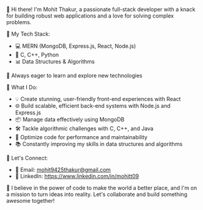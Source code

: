 
👋 Hi there! I'm Mohit Thakur, a passionate full-stack developer with a knack for building robust web applications and a love for solving complex problems.

🚀 My Tech Stack:
- 💻 MERN (MongoDB, Express.js, React, Node.js)
- 🧠 C, C++, Python
- 📊 Data Structures & Algorithms

🌱 Always eager to learn and explore new technologies

🔧 What I Do:
- 💡 Create stunning, user-friendly front-end experiences with React
- 🌐 Build scalable, efficient back-end systems with Node.js and Express.js
- 📦 Manage data effectively using MongoDB
- 🛠️ Tackle algorithmic challenges with C, C++, and Java
- 🧩 Optimize code for performance and maintainability
- 📚 Constantly improving my skills in data structures and algorithms

🌟 Let's Connect:
- 📧 Email: mohit9425thakur@gmail.com
- 🔗 LinkedIn: https://www.linkedin.com/in/mohitt09

📖 I believe in the power of code to make the world a better place, and I'm on a mission to turn ideas into reality. Let's collaborate and build something awesome together!

